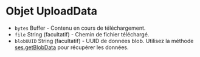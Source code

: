 # Objet UploadData

* `bytes` Buffer - Contenu en cours de téléchargement.
* `file` String (facultatif) - Chemin de fichier téléchargé.
* `blobUUID` String (facultatif) - UUID de données blob. Utilisez la méthode [ses.getBlobData](../session.md#sesgetblobdataidentifier) pour récupérer les données.
